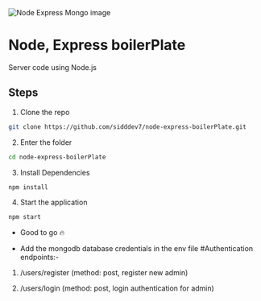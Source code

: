 <img src="https://i.imgur.com/AoKN032.png" alt="Node Express Mongo image" />

# Node, Express boilerPlate

Server code using Node.js

## Steps

1. Clone the repo

```sh
git clone https://github.com/sidddev7/node-express-boilerPlate.git
```

2. Enter the folder

```sh
cd node-express-boilerPlate
```

3. Install Dependencies

```sh
npm install
```

4. Start the application

```sh
npm start
```

- Good to go 🔥

- Add the mongodb database credentials in the env file
  #Authentication endpoints:-

1. /users/register (method: post, register new admin)

2. /users/login (method: post, login authentication for admin)
